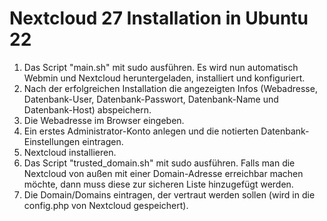 # Nextcloud 27 Installation in Ubuntu 22

1. Das Script "main.sh" mit sudo ausführen. Es wird nun automatisch Webmin und Nextcloud heruntergeladen, installiert und konfiguriert.
2. Nach der erfolgreichen Installation die angezeigten Infos (Webadresse, Datenbank-User, Datenbank-Passwort, Datenbank-Name und Datenbank-Host) abspeichern.
2. Die Webadresse im Browser eingeben.
3. Ein erstes Administrator-Konto anlegen und die notierten Datenbank-Einstellungen eintragen.
4. Nextcloud installieren.
5. Das Script "trusted_domain.sh" mit sudo ausführen. Falls man die Nextcloud von außen mit einer Domain-Adresse erreichbar machen möchte, dann muss diese zur sicheren Liste hinzugefügt werden.
6. Die Domain/Domains eintragen, der vertraut werden sollen (wird in die config.php von Nextcloud gespeichert).